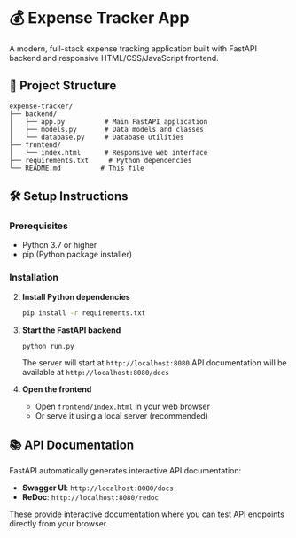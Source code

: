 # 💰 Expense Tracker App

A modern, full-stack expense tracking application built with FastAPI backend and responsive HTML/CSS/JavaScript frontend.

## 📁 Project Structure

```
expense-tracker/
├── backend/
│   ├── app.py          # Main FastAPI application
│   ├── models.py       # Data models and classes
│   └── database.py     # Database utilities
├── frontend/
│   └── index.html      # Responsive web interface
├── requirements.txt     # Python dependencies
└── README.md          # This file
```

## 🛠️ Setup Instructions

### Prerequisites
- Python 3.7 or higher
- pip (Python package installer)

### Installation

2. **Install Python dependencies**
   ```bash
   pip install -r requirements.txt
   ```

3. **Start the FastAPI backend**
   ```bash
   python run.py
   ```
   The server will start at `http://localhost:8080`
   API documentation will be available at `http://localhost:8080/docs`

4. **Open the frontend**
   - Open `frontend/index.html` in your web browser
   - Or serve it using a local server (recommended)



## 📚 API Documentation

FastAPI automatically generates interactive API documentation:

- **Swagger UI**: `http://localhost:8080/docs`
- **ReDoc**: `http://localhost:8080/redoc`

These provide interactive documentation where you can test API endpoints directly from your browser.
